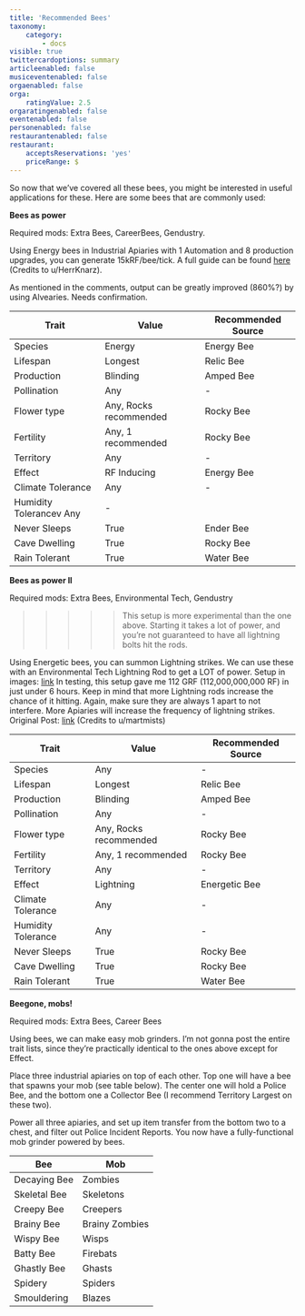 ```yaml
---
title: 'Recommended Bees'
taxonomy:
    category:
        - docs
visible: true
twittercardoptions: summary
articleenabled: false
musiceventenabled: false
orgaenabled: false
orga:
    ratingValue: 2.5
orgaratingenabled: false
eventenabled: false
personenabled: false
restaurantenabled: false
restaurant:
    acceptsReservations: 'yes'
    priceRange: $
---
```


So now that we’ve covered all these bees, you might be interested in useful applications for these. Here are some bees that are commonly used:

**Bees as power**  

Required mods: Extra Bees, CareerBees, Gendustry.

Using Energy bees in Industrial Apiaries with 1 Automation and 8 production upgrades, you can generate 15kRF/bee/tick. A full guide can be found [here](https://www.reddit.com/r/feedthebeast/comments/7vwadh/atm3_bee_power_15000_rft_from_one_bee/) (Credits to u/HerrKnarz).

As mentioned in the comments, output can be greatly improved (860%?) by using Alvearies. Needs confirmation.

| Trait | Value | Recommended Source |
|--|--|--|
| Species | Energy | Energy Bee |
| Lifespan |  Longest | Relic Bee |
| Production | Blinding | Amped Bee |
| Pollination | Any | - |
| Flower type | Any, Rocks recommended | Rocky Bee |
| Fertility |Any, 1 recommended | Rocky Bee |
| Territory | Any | - |
| Effect | RF Inducing | Energy Bee |
| Climate Tolerance | Any | - |
| Humidity Tolerancev Any | - |
|Never Sleeps | True| Ender Bee |
| Cave Dwelling | True | Rocky Bee |
| Rain Tolerant | True | Water Bee | 

**Bees as power II**  

Required mods: Extra Bees, Environmental Tech, Gendustry

>>>>> This setup is more experimental than the one above. Starting it takes a lot of power, and you’re not guaranteed to have all lightning bolts hit the rods.

Using Energetic bees, you can summon Lightning strikes. We can use these with an Environmental Tech Lightning Rod to get a LOT of power.
Setup in images: [link](https://imgur.com/gallery/o7SOwOG) 
In testing, this setup gave me 112 GRF (112,000,000,000 RF) in just under 6 hours.
Keep in mind that more Lightning rods increase the chance of it hitting. Again, make sure they are always 1 apart to not interfere. More Apiaries will increase the frequency of lightning strikes.
Original Post: [link](https://redd.it/8zsy90) (Credits to u/martmists)

| Trait | Value | Recommended Source |
|--|--|--|
| Species | Any | - |
| Lifespan | Longest | Relic Bee |
| Production | Blinding |Amped Bee |
| Pollination | Any |- |
| Flower type | Any, Rocks recommended | Rocky Bee |
| Fertility | Any, 1 recommended | Rocky Bee |
| Territory | Any | - |
| Effect | Lightning | Energetic Bee |
| Climate Tolerance | Any |- |
| Humidity Tolerance | Any | - |
| Never Sleeps | True | Rocky Bee |
| Cave Dwelling | True | Rocky Bee |
| Rain Tolerant | True | Water Bee |

**Beegone, mobs!**  

Required mods: Extra Bees, Career Bees  

Using bees, we can make easy mob grinders. I’m not gonna post the entire trait lists, since they’re practically identical to the ones above except for Effect.

Place three industrial apiaries on top of each other. Top one will have a bee that spawns your mob (see table below). The center one will hold a Police Bee, and the bottom one a Collector Bee (I recommend Territory Largest on these two).

Power all three apiaries, and set up item transfer from the bottom two to a chest, and filter out Police Incident Reports. You now have a fully-functional mob grinder powered by bees.

| Bee | Mob |
|--|--|
| Decaying Bee | Zombies |
| Skeletal Bee | Skeletons |
| Creepy Bee | Creepers |
| Brainy Bee | Brainy Zombies |
| Wispy Bee | Wisps |
| Batty Bee | Firebats |
| Ghastly Bee | Ghasts |
| Spidery | Spiders |
| Smouldering | Blazes |

